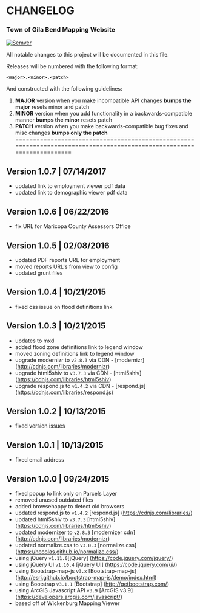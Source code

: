# CHANGELOG #
### Town of Gila Bend Mapping Website ###

[![Semver](http://img.shields.io/SemVer/2.0.0.png)](http://semver.org/spec/v2.0.0.html)

All notable changes to this project will be documented in this file.

Releases will be numbered with the following format:

**`<major>.<minor>.<patch>`**

And constructed with the following guidelines:

1. **MAJOR** version when you make incompatible API changes **bumps the major** resets minor and patch
2. **MINOR** version when you add functionality in a backwards-compatible manner **bumps the minor** resets patch
3. **PATCH** version when you make backwards-compatible bug fixes and misc changes **bumps only the patch**
======================================================================================================================

## Version 1.0.7 | 07/14/2017

* updated link to employment viewer pdf data
* updated link to demographic viewer pdf data

## Version 1.0.6 | 06/22/2016

* fix URL for Maricopa County Assessors Office

## Version 1.0.5 | 02/08/2016

* updated PDF reports URL for employment
* moved reports URL's from view to config
* updated grunt files

## Version 1.0.4 | 10/21/2015

* fixed css issue on flood definitions link

## Version 1.0.3 | 10/21/2015

* updates to mxd
* added flood zone definitions link to legend window
* moved zoning definitions link to legend window
* upgrade modernizr to `v2.8.3` via CDN - [modernizr] (http://cdnjs.com/libraries/modernizr)
* upgrade html5shiv to `v3.7.3` via CDN - [html5shiv] (https://cdnjs.com/libraries/html5shiv)
* upgrade respond.js to `v1.4.2` via CDN - [respond.js] (https://cdnjs.com/libraries/respond.js)

## Version 1.0.2 | 10/13/2015

* fixed version issues

## Version 1.0.1 | 10/13/2015

* fixed email address

## Version 1.0.0 | 09/24/2015

* fixed popup to link only on Parcels Layer
* removed unused outdated files
* added browsehappy to detect old browsers
* updated respond.js to `v1.4.2` [respond.js] (https://cdnjs.com/libraries/)
* updated html5shiv to `v3.7.3` [html5shiv] (https://cdnjs.com/libraries/html5shiv)
* updated modernizer to `v2.8.3` [modernizer cdn] (http://cdnjs.com/libraries/modernizr)
* updated normalize.css to `v3.0.3` [normalize.css] (https://necolas.github.io/normalize.css/)
* using jQuery `v1.11.0`[jQuery] (https://code.jquery.com/jquery/)
* using jQuery UI `v1.10.4` [jQuery UI] (https://code.jquery.com/ui/)
* using Bootstrap-map-js `v3.x` [Bootstrap-map-js] (http://esri.github.io/bootstrap-map-js/demo/index.html)
* using Bootstrap `v3.1.1` [Bootstrap] (http://getbootstrap.com/)
* using ArcGIS Javascript API `v3.9` [ArcGIS v3.9] (https://developers.arcgis.com/javascript/)
* based off of Wickenburg Mapping Viewer

